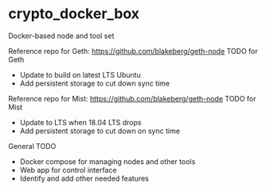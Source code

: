 # crypto_docker_box
Docker-based  node and tool set

Reference repo for Geth: https://github.com/blakeberg/geth-node
TODO for Geth
  * Update to build on latest LTS Ubuntu
  * Add persistent storage to cut down sync time

Reference repo for Mist: https://github.com/blakeberg/geth-node
TODO for Mist
  * Update to LTS when 18.04 LTS drops
  * Add persistent storage to cut down on sync time

General TODO
  * Docker compose for managing nodes and other tools
  * Web app for control interface
  * Identify and add other needed features
